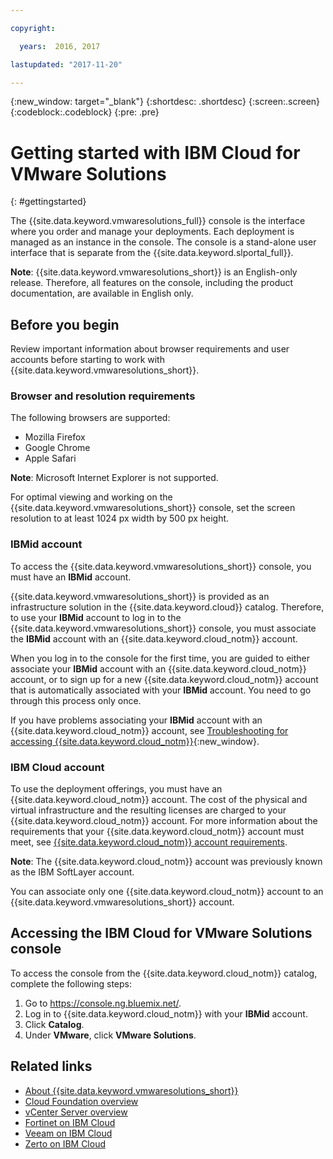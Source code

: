 ```yaml
---

copyright:

  years:  2016, 2017

lastupdated: "2017-11-20"

---
```


{:new_window: target="_blank"}
{:shortdesc: .shortdesc}
{:screen:.screen}
{:codeblock:.codeblock}
{:pre: .pre}

# Getting started with IBM Cloud for VMware Solutions
{: #gettingstarted}

The {{site.data.keyword.vmwaresolutions_full}} console is the interface where you order and manage your deployments. Each deployment is managed as an instance in the console. The console is a stand-alone user interface that is separate from the {{site.data.keyword.slportal_full}}.

**Note**: {{site.data.keyword.vmwaresolutions_short}} is an English-only release. Therefore, all features on the console, including the product documentation, are available in English only.

## Before you begin

Review important information about browser requirements and user accounts before starting to work with {{site.data.keyword.vmwaresolutions_short}}.

### Browser and resolution requirements

The following browsers are supported:
*  Mozilla Firefox
*  Google Chrome
*  Apple Safari

**Note**: Microsoft Internet Explorer is not supported.

For optimal viewing and working on the {{site.data.keyword.vmwaresolutions_short}} console, set the screen resolution to at least 1024 px width by 500 px height.

### IBMid account

To access the {{site.data.keyword.vmwaresolutions_short}} console, you must have an **IBMid** account.

{{site.data.keyword.vmwaresolutions_short}} is provided as an infrastructure solution in the {{site.data.keyword.cloud}} catalog. Therefore, to use your **IBMid** account to log in to the {{site.data.keyword.vmwaresolutions_short}} console, you must associate the **IBMid** account with an {{site.data.keyword.cloud_notm}} account.

When you log in to the console for the first time, you are guided to either associate your **IBMid** account with an {{site.data.keyword.cloud_notm}} account, or to sign up for a new {{site.data.keyword.cloud_notm}} account that is automatically associated with your **IBMid** account. You need to go through this process only once.

If you have problems associating your **IBMid** account with an {{site.data.keyword.cloud_notm}} account, see [Troubleshooting for accessing {{site.data.keyword.cloud_notm}}](https://console.bluemix.net/docs/troubleshoot/ts_accessing.html){:new_window}.

### IBM Cloud account

To use the deployment offerings, you must have an {{site.data.keyword.cloud_notm}} account. The cost of the physical and virtual infrastructure and the resulting licenses are charged to your {{site.data.keyword.cloud_notm}} account. For more information about the requirements that your {{site.data.keyword.cloud_notm}} account must meet, see [{{site.data.keyword.cloud_notm}} account requirements](vmonic/slaccountrequirement.html).

**Note**: The {{site.data.keyword.cloud_notm}} account was previously known as the IBM SoftLayer account.

You can associate only one {{site.data.keyword.cloud_notm}} account to an {{site.data.keyword.vmwaresolutions_short}} account.

## Accessing the IBM Cloud for VMware Solutions console

To access the console from the {{site.data.keyword.cloud_notm}} catalog, complete the following steps:
1. Go to https://console.ng.bluemix.net/.
2. Log in to {{site.data.keyword.cloud_notm}} with your **IBMid** account.
3. Click **Catalog**.
4. Under **VMware**, click **VMware Solutions**.

## Related links

* [About {{site.data.keyword.vmwaresolutions_short}}](vmonic/prod_overview.html)
* [Cloud Foundation overview](sddc/sd_cloudfoundationoverview.html)
* [vCenter Server overview](vcenter/vc_vcenterserveroverview.html)
* [Fortinet on IBM Cloud](services/fsa_considerations.html)
* [Veeam on IBM Cloud](services/veeam_considerations.html)
* [Zerto on IBM Cloud](services/addingzertodr.html)
